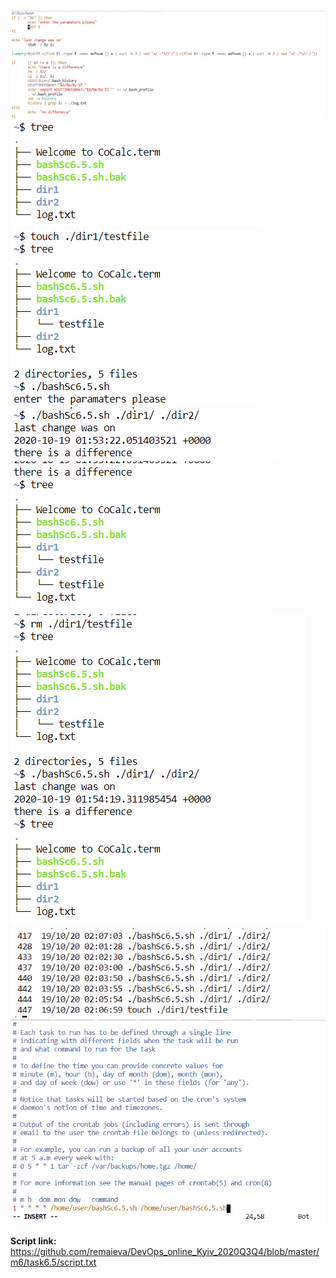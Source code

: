 ![alt text](/m6/task6.5/Bash6.5.1.PNG) <br />
![alt text](/m6/task6.5/Bash6.5.2.PNG) <br />
![alt text](/m6/task6.5/Bash6.5.3.PNG) <br />
![alt text](/m6/task6.5/Bash6.5.4.PNG) <br />
![alt text](/m6/task6.5/Bash6.5.5.PNG) <br />
![alt text](/m6/task6.5/Bash6.5.6.PNG) <br />
![alt text](/m6/task6.5/Bash6.5.7.PNG) <br />
![alt text](/m6/task6.5/Bash6.5.8.PNG) <br />

<b>Script link:</b> <br />
https://github.com/remaieva/DevOps_online_Kyiv_2020Q3Q4/blob/master/m6/task6.5/script.txt<br />
